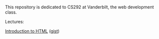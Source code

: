 This repository is dedicated to CS292 at Vanderbilt, the web development class. 

Lectures:

[Introduction to HTML](https://github.com/yicui/webdevelopment/wiki/Introduction-to-HTML) ([gist](https://gist.github.com/4508014))
